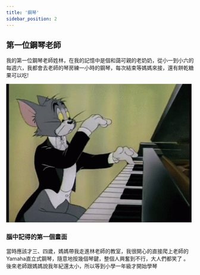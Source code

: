 ```yaml
---
title: '鋼琴'
sidebar_position: 2
---
```

## 第一位鋼琴老師

我的第一位鋼琴老師姓林，在我的記憶中是個和藹可親的老奶奶，從小一到小六的每週六，我都會去老師的琴房練一小時的鋼琴，每次結束等媽媽來接，還有餅乾糖果可以吃!

![piano](./img/img.png)

### 腦中記得的第一個畫面

當時應該才三、四歲，媽媽帶我走進林老師的教室，我很開心的直接爬上老師的Yamaha直立式鋼琴，隨意地按幾個琴鍵，整個人興奮到不行，大人們都笑了
。後來老師跟媽媽說我年紀還太小，所以等到小學一年級才開始學琴